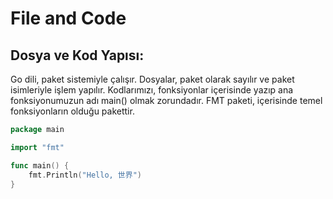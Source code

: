 # File and Code

## Dosya ve Kod Yapısı:



Go dili, paket sistemiyle çalışır. Dosyalar, paket olarak sayılır ve paket isimleriyle işlem yapılır. Kodlarımızı, fonksiyonlar içerisinde yazıp ana fonksiyonumuzun adı main() olmak zorundadır. FMT paketi, içerisinde temel fonksiyonların olduğu pakettir.

```go
package main

import "fmt"

func main() {
	fmt.Println("Hello, 世界")
}
```



